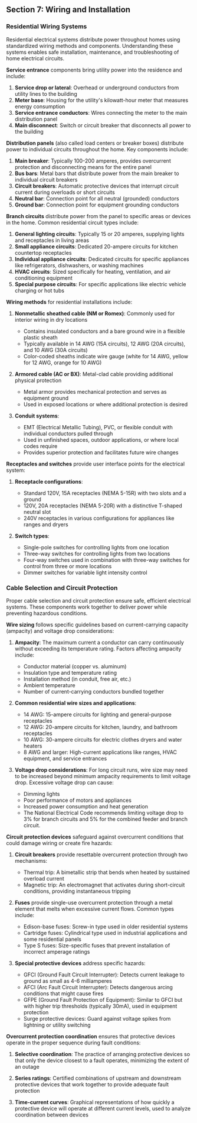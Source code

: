 ## Section 7: Wiring and Installation

### Residential Wiring Systems

Residential electrical systems distribute power throughout homes using standardized wiring methods and components. Understanding these systems enables safe installation, maintenance, and troubleshooting of home electrical circuits.

**Service entrance** components bring utility power into the residence and include:

1. **Service drop or lateral**: Overhead or underground conductors from utility lines to the building
2. **Meter base**: Housing for the utility's kilowatt-hour meter that measures energy consumption
3. **Service entrance conductors**: Wires connecting the meter to the main distribution panel
4. **Main disconnect**: Switch or circuit breaker that disconnects all power to the building

**Distribution panels** (also called load centers or breaker boxes) distribute power to individual circuits throughout the home. Key components include:

1. **Main breaker**: Typically 100-200 amperes, provides overcurrent protection and disconnecting means for the entire panel
2. **Bus bars**: Metal bars that distribute power from the main breaker to individual circuit breakers
3. **Circuit breakers**: Automatic protective devices that interrupt circuit current during overloads or short circuits
4. **Neutral bar**: Connection point for all neutral (grounded) conductors
5. **Ground bar**: Connection point for equipment grounding conductors

**Branch circuits** distribute power from the panel to specific areas or devices in the home. Common residential circuit types include:

1. **General lighting circuits**: Typically 15 or 20 amperes, supplying lights and receptacles in living areas
2. **Small appliance circuits**: Dedicated 20-ampere circuits for kitchen countertop receptacles
3. **Individual appliance circuits**: Dedicated circuits for specific appliances like refrigerators, dishwashers, or washing machines
4. **HVAC circuits**: Sized specifically for heating, ventilation, and air conditioning equipment
5. **Special purpose circuits**: For specific applications like electric vehicle charging or hot tubs

**Wiring methods** for residential installations include:

1. **Nonmetallic sheathed cable (NM or Romex)**: Commonly used for interior wiring in dry locations
   - Contains insulated conductors and a bare ground wire in a flexible plastic sheath
   - Typically available in 14 AWG (15A circuits), 12 AWG (20A circuits), and 10 AWG (30A circuits)
   - Color-coded sheaths indicate wire gauge (white for 14 AWG, yellow for 12 AWG, orange for 10 AWG)

2. **Armored cable (AC or BX)**: Metal-clad cable providing additional physical protection
   - Metal armor provides mechanical protection and serves as equipment ground
   - Used in exposed locations or where additional protection is desired

3. **Conduit systems**:
   - EMT (Electrical Metallic Tubing), PVC, or flexible conduit with individual conductors pulled through
   - Used in unfinished spaces, outdoor applications, or where local codes require
   - Provides superior protection and facilitates future wire changes

**Receptacles and switches** provide user interface points for the electrical system:

1. **Receptacle configurations**:
   - Standard 120V, 15A receptacles (NEMA 5-15R) with two slots and a ground
   - 120V, 20A receptacles (NEMA 5-20R) with a distinctive T-shaped neutral slot
   - 240V receptacles in various configurations for appliances like ranges and dryers

2. **Switch types**:
   - Single-pole switches for controlling lights from one location
   - Three-way switches for controlling lights from two locations
   - Four-way switches used in combination with three-way switches for control from three or more locations
   - Dimmer switches for variable light intensity control

### Cable Selection and Circuit Protection

Proper cable selection and circuit protection ensure safe, efficient electrical systems. These components work together to deliver power while preventing hazardous conditions.

**Wire sizing** follows specific guidelines based on current-carrying capacity (ampacity) and voltage drop considerations:

1. **Ampacity**: The maximum current a conductor can carry continuously without exceeding its temperature rating. Factors affecting ampacity include:
   - Conductor material (copper vs. aluminum)
   - Insulation type and temperature rating
   - Installation method (in conduit, free air, etc.)
   - Ambient temperature
   - Number of current-carrying conductors bundled together

2. **Common residential wire sizes and applications**:
   - 14 AWG: 15-ampere circuits for lighting and general-purpose receptacles
   - 12 AWG: 20-ampere circuits for kitchen, laundry, and bathroom receptacles
   - 10 AWG: 30-ampere circuits for electric clothes dryers and water heaters
   - 8 AWG and larger: High-current applications like ranges, HVAC equipment, and service entrances

3. **Voltage drop considerations**: For long circuit runs, wire size may need to be increased beyond minimum ampacity requirements to limit voltage drop. Excessive voltage drop can cause:
   - Dimming lights
   - Poor performance of motors and appliances
   - Increased power consumption and heat generation
   - The National Electrical Code recommends limiting voltage drop to 3% for branch circuits and 5% for the combined feeder and branch circuit.

**Circuit protection devices** safeguard against overcurrent conditions that could damage wiring or create fire hazards:

1. **Circuit breakers** provide resettable overcurrent protection through two mechanisms:
   - Thermal trip: A bimetallic strip that bends when heated by sustained overload current
   - Magnetic trip: An electromagnet that activates during short-circuit conditions, providing instantaneous tripping

2. **Fuses** provide single-use overcurrent protection through a metal element that melts when excessive current flows. Common types include:
   - Edison-base fuses: Screw-in type used in older residential systems
   - Cartridge fuses: Cylindrical type used in industrial applications and some residential panels
   - Type S fuses: Size-specific fuses that prevent installation of incorrect amperage ratings

3. **Special protective devices** address specific hazards:
   - GFCI (Ground Fault Circuit Interrupter): Detects current leakage to ground as small as 4-6 milliamperes
   - AFCI (Arc Fault Circuit Interrupter): Detects dangerous arcing conditions that might cause fires
   - GFPE (Ground Fault Protection of Equipment): Similar to GFCI but with higher trip thresholds (typically 30mA), used in equipment protection
   - Surge protective devices: Guard against voltage spikes from lightning or utility switching

**Overcurrent protection coordination** ensures that protective devices operate in the proper sequence during fault conditions:

1. **Selective coordination**: The practice of arranging protective devices so that only the device closest to a fault operates, minimizing the extent of an outage

2. **Series ratings**: Certified combinations of upstream and downstream protective devices that work together to provide adequate fault protection

3. **Time-current curves**: Graphical representations of how quickly a protective device will operate at different current levels, used to analyze coordination between devices

